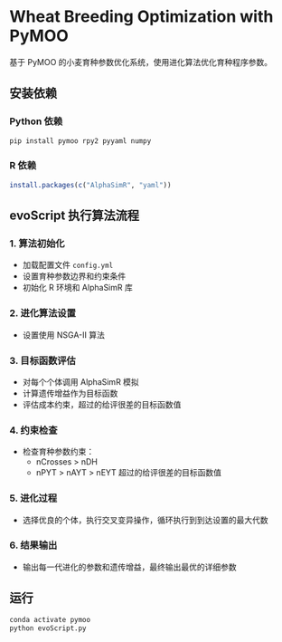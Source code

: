 # Wheat Breeding Optimization with PyMOO

基于 PyMOO 的小麦育种参数优化系统，使用进化算法优化育种程序参数。

## 安装依赖

### Python 依赖

```bash
pip install pymoo rpy2 pyyaml numpy
```

### R 依赖

```r
install.packages(c("AlphaSimR", "yaml"))
```

## evoScript 执行算法流程

### 1. 算法初始化

- 加载配置文件 `config.yml`
- 设置育种参数边界和约束条件
- 初始化 R 环境和 AlphaSimR 库

### 2. 进化算法设置

- 设置使用 NSGA-II 算法

### 3. 目标函数评估

- 对每个个体调用 AlphaSimR 模拟
- 计算遗传增益作为目标函数
- 评估成本约束，超过的给评很差的目标函数值

### 4. 约束检查

- 检查育种参数约束：
  - nCrosses > nDH
  - nPYT > nAYT > nEYT  超过的给评很差的目标函数值

### 5. 进化过程

- 选择优良的个体，执行交叉变异操作，循环执行到到达设置的最大代数

### 6. 结果输出

- 输出每一代进化的参数和遗传增益，最终输出最优的详细参数

## 运行

```bash
conda activate pymoo
python evoScript.py
```
